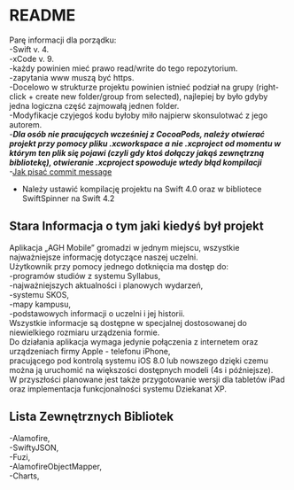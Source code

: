 # README #

Parę informacji dla porządku:  
-Swift v. 4.  
-xCode v. 9.  
-każdy powinien mieć prawo read/write do tego repozytorium.  
-zapytania www muszą być https.  
-Docelowo w strukturze projektu powinien istnieć podział na grupy (right-click + create new folder/group from selected),
najlepiej by było gdyby jedna logiczna część zajmowałą jednen folder.  
-Modyfikacje czyjegoś kodu byłoby miło najpierw skonsulotwać z jego autorem.  
-***Dla osób nie pracujących wcześniej z CocoaPods, należy otwierać projekt przy pomocy pliku .xcworkspace a nie .xcproject 
od momentu w którym ten plik się pojawi (czyli gdy ktoś dołączy jakąś zewnętrzną bibliotekę), 
otwieranie .xcproject spowoduje wtedy błąd kompilacji***  
-[Jak pisać commit message](https://chris.beams.io/posts/git-commit/)

- Należy ustawić kompilację projektu na Swift 4.0 oraz w bibliotece SwiftSpinner na Swift 4.2 


## Stara Informacja o tym jaki kiedyś był projekt ##

Aplikacja „AGH Mobile” gromadzi w jednym miejscu, wszystkie najważniejsze informację dotyczące naszej uczelni.  
Użytkownik przy pomocy jednego dotknięcia ma dostęp do:  
-programów studiów z systemu Syllabus,  
-najważniejszych aktualności i planowych wydarzeń,  
-systemu SKOS,  
-mapy kampusu,  
-podstawowych informacji o uczelni i jej historii.  
Wszystkie informacje są dostępne w specjalnej dostosowanej do niewielkiego rozmiaru urządzenia formie.   
Do działania aplikacja wymaga jedynie połączenia z internetem oraz urządzeniach firmy Apple - telefonu iPhone,  
pracującego pod kontrolą systemu iOS 8.0 lub nowszego dzięki czemu można ją uruchomić na większości dostępnych modeli (4s i późniejsze).   
W przyszłości planowane jest także przygotowanie wersji dla tabletów iPad oraz implementacja funkcjonalności systemu Dziekanat XP.  



## Lista Zewnętrznych Bibliotek ##
-Alamofire,  
-SwiftyJSON,  
-Fuzi,  
-AlamofireObjectMapper,  
-Charts,  
